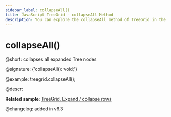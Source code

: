 ```yaml
---
sidebar_label: collapseAll()
title: JavaScript TreeGrid - collapseAll Method 
description: You can explore the collapseAll method of TreeGrid in the documentation of the DHTMLX JavaScript UI library. Browse developer guides and API reference, try out code examples and live demos, and download a free 30-day evaluation version of DHTMLX Suite 7.
---
```


# collapseAll()

@short: collapses all expanded Tree nodes

@signature: {'collapseAll(): void;'}

@example:
treegrid.collapseAll();

@descr:

**Related sample**: [TreeGrid. Expand / collapse rows](https://snippet.dhtmlx.com/1grpsaa2)

@changelog: added in v6.3

[comment]: # (@related: treegrid/usage.md#expandingcollapsing-nodes)

[comment]: # (@relatedapi: treegrid/api/treegrid_expandall_method.md)
